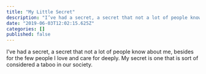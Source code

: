 ```yaml
---
title: "My Little Secret"
description: "I’ve had a secret, a secret that not a lot of people know about me, besides for the few people I love and care for deeply. My secret is one…"
date: "2019-06-03T12:02:15.625Z"
categories: []
published: false
---
```


I’ve had a secret, a secret that not a lot of people know about me, besides for the few people I love and care for deeply. My secret is one that is sort of considered a taboo in our society.
